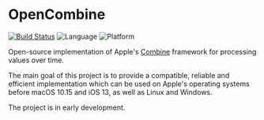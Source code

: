 # OpenCombine
[![Build Status](https://travis-ci.org/broadwaylamb/OpenCombine.svg?branch=master)](https://travis-ci.org/broadwaylamb/OpenCombine)
![Language](https://img.shields.io/badge/Swift-5.1-orange.svg)
![Platform](https://img.shields.io/badge/platform-Linux%20%7C%20macOS%20%7C%20iOS%20%7C%20watchOS%20%7C%20tvOS-lightgrey.svg)

Open-source implementation of Apple's [Combine](https://developer.apple.com/documentation/combine) framework for processing values over time.

The main goal of this project is to provide a compatible, reliable and efficient implementation which can be used on Apple's operating systems before macOS 10.15 and iOS 13, as well as Linux and Windows.

The project is in early development.
